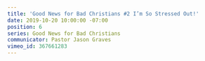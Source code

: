 ```yaml
---
title: 'Good News for Bad Christians #2 I’m So Stressed Out!'
date: 2019-10-20 10:00:00 -07:00
position: 6
series: Good News for Bad Christians
communicator: Pastor Jason Graves
vimeo_id: 367661283
---
```


